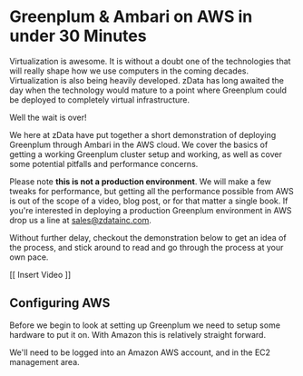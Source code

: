 Greenplum & Ambari on AWS in under 30 Minutes
=============================================

Virtualization is awesome.  It is without a doubt one of the technologies that will really shape how we use computers in the coming decades.  Virtualization is also being heavily developed.  zData has long awaited the day when the technology would mature to a point where Greenplum could be deployed to completely virtual infrastructure.

Well the wait is over!

We here at zData have put together a short demonstration of deploying Greenplum through Ambari in the AWS cloud.  We cover the basics of getting a working Greenplum cluster setup and working, as well as cover some potential pitfalls and performance concerns.

Please note **this is not a production environment**.  We will make a few tweaks for performance, but getting all the performance possible from AWS is out of the scope of a video, blog post, or for that matter a single book.  If you're interested in deploying a production Greenplum environment in AWS drop us a line at sales@zdatainc.com.

Without further delay, checkout the demonstration below to get an idea of the process, and stick around to read and go through the process at your own pace.

[[ Insert Video ]]

Configuring AWS
---------------

Before we begin to look at setting up Greenplum we need to setup some hardware to put it on.  With Amazon this is relatively straight forward.

We'll need to be logged into an Amazon AWS account, and in the EC2 management area.
